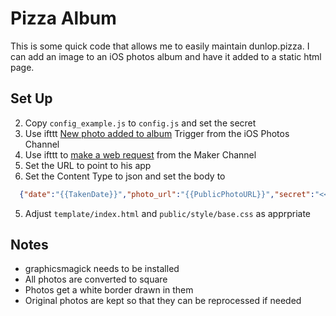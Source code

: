 Pizza Album
===========

This is some quick code that allows me to easily maintain dunlop.pizza. I can add an image to an iOS photos album and have it added to a static html page.

Set Up
------------
2. Copy `config_example.js` to `config.js` and set the secret
1. Use ifttt [New photo added to album](https://ifttt.com/channels/ios_photos/triggers/246-new-photo-added-to-album) Trigger from the iOS Photos Channel
2. Use ifttt to [make a web request](https://ifttt.com/channels/maker/actions/1600703425-make-a-web-request) from the Maker Channel
3. Set the URL to point to his app
4. Set the Content Type to json and set the body to
  ``` json
    {"date":"{{TakenDate}}","photo_url":"{{PublicPhotoURL}}","secret":"<<insert your own secret here>>"}
  ```
5. Adjust `template/index.html` and `public/style/base.css` as apprpriate

Notes
-------
- graphicsmagick needs to be installed
- All photos are converted to square
- Photos get a white border drawn in them
- Original photos are kept so that they can be reprocessed if needed
